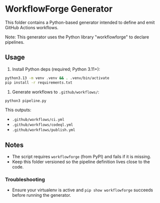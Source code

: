 # WorkflowForge Generator

This folder contains a Python-based generator intended to define and emit GitHub Actions workflows.

Note: This generator uses the Python library "workflowforge" to declare pipelines.

## Usage

1. Install Python deps (required; Python 3.11+):

```bash
python3.13 -m venv .venv && . .venv/bin/activate
pip install -r requirements.txt
```

1. Generate workflows to `.github/workflows/`:

```bash
python3 pipeline.py
```

This outputs:

- `.github/workflows/ci.yml`
- `.github/workflows/codeql.yml`
- `.github/workflows/publish.yml`

## Notes

- The script requires `workflowforge` (from PyPI) and fails if it is missing.
- Keep this folder versioned so the pipeline definition lives close to the code.

### Troubleshooting

- Ensure your virtualenv is active and `pip show workflowforge` succeeds before running the generator.

